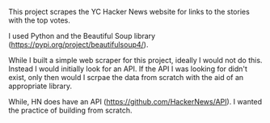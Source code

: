 This project scrapes the YC Hacker News website for links to the stories with the top votes.

I used Python and the Beautiful Soup library (https://pypi.org/project/beautifulsoup4/).

While I built a simple web scraper for this project, ideally I would not do this. Instead I would initially look for an API. If the API I was looking for didn't exist, only then would I scrpae the data from scratch with the aid of an appropriate library.

While, HN does have an API (https://github.com/HackerNews/API). I wanted the practice of building from scratch.
